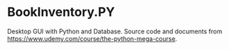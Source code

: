 # BookInventory.PY
Desktop GUI with Python and Database. Source code and documents from https://www.udemy.com/course/the-python-mega-course.
